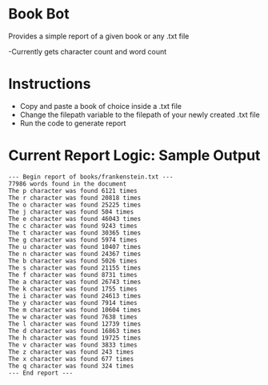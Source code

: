 # Book Bot
Provides a simple report of a given book or any .txt file

-Currently gets character count and word count 

 
# Instructions

- Copy and paste a book of choice inside a .txt file
- Change the filepath variable to the filepath of your newly created .txt file
- Run the code to generate report

# Current Report Logic: Sample Output
```
--- Begin report of books/frankenstein.txt ---
77986 words found in the document
The p character was found 6121 times
The r character was found 20818 times
The o character was found 25225 times
The j character was found 504 times
The e character was found 46043 times
The c character was found 9243 times
The t character was found 30365 times
The g character was found 5974 times
The u character was found 10407 times
The n character was found 24367 times
The b character was found 5026 times
The s character was found 21155 times
The f character was found 8731 times
The a character was found 26743 times
The k character was found 1755 times
The i character was found 24613 times
The y character was found 7914 times
The m character was found 10604 times
The w character was found 7638 times
The l character was found 12739 times
The d character was found 16863 times
The h character was found 19725 times
The v character was found 3833 times
The z character was found 243 times
The x character was found 677 times
The q character was found 324 times
--- End report ---
```
